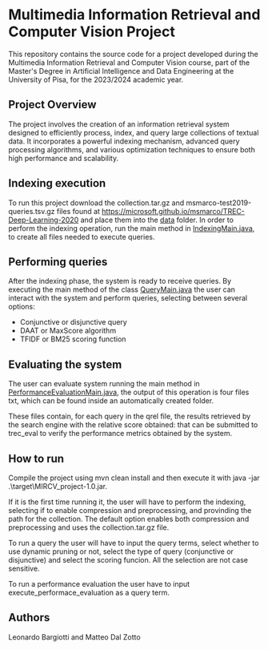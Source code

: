 # Multimedia Information Retrieval and Computer Vision Project

This repository contains the source code for a project developed during the Multimedia Information Retrieval and Computer Vision course, part of the Master's Degree in Artificial Intelligence and Data Engineering at the University of Pisa, for the 2023/2024 academic year.

## Project Overview

The project involves the creation of an information retrieval system designed to efficiently process, index, and query large collections of textual data. It incorporates a powerful indexing mechanism, advanced query processing algorithms, and various optimization techniques to ensure both high performance and scalability.

## Indexing execution

To run this project download the collection.tar.gz and msmarco-test2019-queries.tsv.gz files found at https://microsoft.github.io/msmarco/TREC-Deep-Learning-2020 and place them into the [data](data) folder.
In order to perform the indexing operation, run the main method in [IndexingMain.java](src/main/java/it/unipi/dii/aide/mircv/index/IndexingMain.java), to create all files needed to execute queries.

## Performing queries

After the indexing phase, the system is ready to receive queries. By executing the main method of the class [QueryMain.java](src/main/java/it/unipi/dii/aide/mircv/query/QueryMain.java)  the user can interact with the system and perform queries, selecting between several options:

- Conjunctive or disjunctive query
- DAAT or MaxScore algorithm
- TFIDF or BM25 scoring function

## Evaluating the system
The user can evaluate system running the main method in [PerformanceEvaluationMain.java](src/main/java/it/unipi/dii/aide/mircv/performanceEvaluation/PerformanceEvaluationMain.java), 
the output of this operation is four files txt, which can be found inside an automatically created folder.

These files contain, for each query in the qrel file, the results retrieved by the search engine with the relative score obtained: 
that can be submitted to trec_eval to verify the performance metrics obtained by the system.

## How to run
Compile the project using mvn clean install and then execute it with java -jar .\target\MIRCV_project-1.0.jar.

If it is the first time running it, the user will have to perform the indexing, selecting if to enable compression and preprocessing, and provinding the path for the collection.
The default option enables both compression and preprocessing and uses the collection.tar.gz file.

To run a query the user will have to input the query terms, select whether to use dynamic pruning or not, select the type of query (conjunctive or disjunctive) and select the scoring funcion. All the selection are not case sensitive.

To run a performance evaluation the user have to input execute_performace_evaluation as a query term.

## Authors
Leonardo Bargiotti and Matteo Dal Zotto
